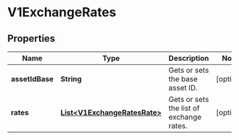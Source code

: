 

# V1ExchangeRates

## Properties

Name | Type | Description | Notes
------------ | ------------- | ------------- | -------------
**assetIdBase** | **String** | Gets or sets the base asset ID. |  [optional]
**rates** | [**List&lt;V1ExchangeRatesRate&gt;**](V1ExchangeRatesRate.md) | Gets or sets the list of exchange rates. |  [optional]




